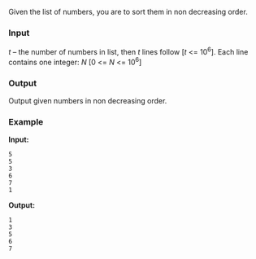 Given the list of numbers, you are to sort them in non decreasing order.

### **Input**

*t* – the number of numbers in list, then *t* lines follow [*t* <= 10<sup>6</sup>]. 
Each line contains one integer: *N* [0 <= *N* <= 10<sup>6</sup>]

### **Output**

Output given numbers in non decreasing order.

### **Example**

**Input:**

```
5
5
3
6
7
1
```

**Output:**

```
1
3
5
6
7
```
